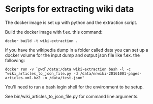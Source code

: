 # Scripts for extracting wiki data

The docker image is set up with python and the extraction script.

Build the docker image with f.ex. this command:

    docker build -t wiki-extraction .

If you have the wikipedia dump in a folder called data you can set up a docker volume for the input
dump and output json file like f.ex. the following:

    docker run -v `pwd`/data:/data wiki-extraction bash -l -c "wiki_articles_to_json_file.py -d /data/nnwiki-20161001-pages-articles.xml.bz2 -o /data/test.json"

You'll need to run a bash login shell for the environment to be setup.

See bin/wiki_articles_to_json_file.py for command line arguments.
